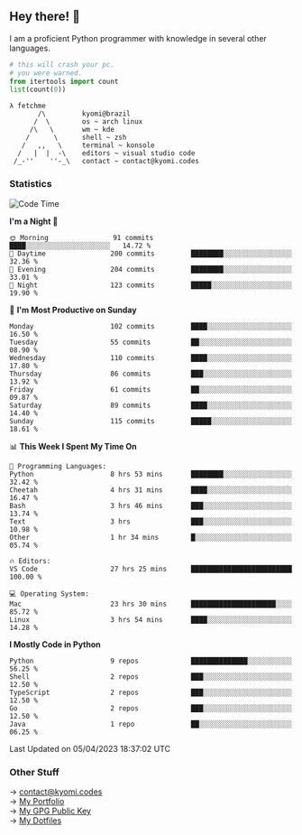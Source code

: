 ## Hey there! 👋
I am a proficient Python programmer with knowledge in several other languages.

```py
# this will crash your pc.
# you were warned.
from itertools import count
list(count(0))
```
```
λ fetchme
       /\         kyomi@brazil
      /  \        os ~ arch linux
     /\   \       wm ~ kde
    /      \      shell ~ zsh
   /   ,,   \     terminal ~ konsole
  /   |  |  -\    editors ~ visual studio code
 /_-''    ''-_\   contact ~ contact@kyomi.codes
```

### Statistics
<!--START_SECTION:waka-->
![Code Time](http://img.shields.io/badge/Code%20Time-313%20hrs%2016%20mins-blue)

**I'm a Night 🦉** 

```text
🌞 Morning                91 commits          ████░░░░░░░░░░░░░░░░░░░░░   14.72 % 
🌆 Daytime                200 commits         ████████░░░░░░░░░░░░░░░░░   32.36 % 
🌃 Evening                204 commits         ████████░░░░░░░░░░░░░░░░░   33.01 % 
🌙 Night                  123 commits         █████░░░░░░░░░░░░░░░░░░░░   19.90 % 
```
📅 **I'm Most Productive on Sunday** 

```text
Monday                   102 commits         ████░░░░░░░░░░░░░░░░░░░░░   16.50 % 
Tuesday                  55 commits          ██░░░░░░░░░░░░░░░░░░░░░░░   08.90 % 
Wednesday                110 commits         ████░░░░░░░░░░░░░░░░░░░░░   17.80 % 
Thursday                 86 commits          ███░░░░░░░░░░░░░░░░░░░░░░   13.92 % 
Friday                   61 commits          ██░░░░░░░░░░░░░░░░░░░░░░░   09.87 % 
Saturday                 89 commits          ████░░░░░░░░░░░░░░░░░░░░░   14.40 % 
Sunday                   115 commits         █████░░░░░░░░░░░░░░░░░░░░   18.61 % 
```


📊 **This Week I Spent My Time On** 

```text
💬 Programming Languages: 
Python                   8 hrs 53 mins       ████████░░░░░░░░░░░░░░░░░   32.42 % 
Cheetah                  4 hrs 31 mins       ████░░░░░░░░░░░░░░░░░░░░░   16.47 % 
Bash                     3 hrs 46 mins       ███░░░░░░░░░░░░░░░░░░░░░░   13.74 % 
Text                     3 hrs               ███░░░░░░░░░░░░░░░░░░░░░░   10.98 % 
Other                    1 hr 34 mins        █░░░░░░░░░░░░░░░░░░░░░░░░   05.74 % 

🔥 Editors: 
VS Code                  27 hrs 25 mins      █████████████████████████   100.00 % 

💻 Operating System: 
Mac                      23 hrs 30 mins      █████████████████████░░░░   85.72 % 
Linux                    3 hrs 54 mins       ████░░░░░░░░░░░░░░░░░░░░░   14.28 % 
```

**I Mostly Code in Python** 

```text
Python                   9 repos             ██████████████░░░░░░░░░░░   56.25 % 
Shell                    2 repos             ███░░░░░░░░░░░░░░░░░░░░░░   12.50 % 
TypeScript               2 repos             ███░░░░░░░░░░░░░░░░░░░░░░   12.50 % 
Go                       2 repos             ███░░░░░░░░░░░░░░░░░░░░░░   12.50 % 
Java                     1 repo              ██░░░░░░░░░░░░░░░░░░░░░░░   06.25 % 
```




 Last Updated on 05/04/2023 18:37:02 UTC
<!--END_SECTION:waka-->

### Other Stuff

→ contact@kyomi.codes<br />
→ [My Portfolio](https://kyomi.codes)<br />
→ [My GPG Public Key](https://github.com/bitterteriyaki.gpg)<br />
→ [My Dotfiles](https://github.com/bitterteriyaki/dotfiles) 
